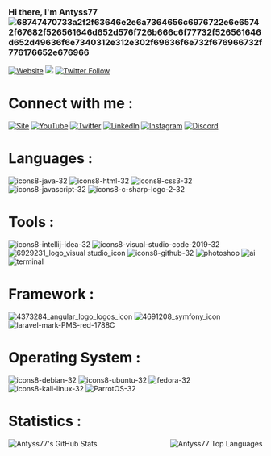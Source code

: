 ### Hi there, I'm Antyss77 ![68747470733a2f2f63646e2e6a7364656c6976722e6e65742f67682f526561646d652d576f726b666c6f77732f526561646d652d49636f6e7340312e312e302f69636f6e732f676966732f776176652e676966](https://user-images.githubusercontent.com/47704223/128958910-b987e56f-6d7a-4809-a58f-dfc491adc1d4.gif)

[![Website](https://img.shields.io/website?label=Antyss77&url=https%3A%2F%2Fwww.antyss77.com)](https://antyss77.com)
![](https://komarev.com/ghpvc/?username=Antyss77&color=blue)
[![Twitter Follow](https://img.shields.io/twitter/follow/_Antyss77?style=social)](https://twitter.com/_Antyss77)

# Connect with me :
[![Site](https://user-images.githubusercontent.com/47704223/128959901-41abaf89-d071-4efe-b614-b7f0649abf15.png)](https://antyss77.com/)
[![YouTube](https://user-images.githubusercontent.com/47704223/128960250-9c59fa5a-fed3-408e-9c41-9ba73a1b7429.png)](https://youtube.com/Antyss77/)
[![Twitter](https://user-images.githubusercontent.com/47704223/128960314-01c884ff-3edc-4343-83e2-4f49939fb4d4.png)](https://twitter.com/_Antyss77)
[![LinkedIn](https://user-images.githubusercontent.com/47704223/128960384-84ef3083-23c0-4799-a53f-b26ea4b63b7c.png)](https://linkedin.com/)
[![Instagram](https://user-images.githubusercontent.com/47704223/128960467-978eb1d1-653d-4cab-bd51-f1aa7f4e80e0.png)](https://instagram.com/)
[![Discord](https://user-images.githubusercontent.com/47704223/128960503-17a16290-c2b6-43f9-a862-ddd1f077617e.png)](https://discord.com/users/277483794376818689)

# Languages :
![icons8-java-32](https://user-images.githubusercontent.com/47704223/128955344-d562d13c-704a-4b1a-a983-ac2ed65d99cb.png)
![icons8-html-32](https://user-images.githubusercontent.com/47704223/128955793-6042b7f2-0ceb-4747-869f-0f3b991ae960.png)
![icons8-css3-32](https://user-images.githubusercontent.com/47704223/128987319-c8d4a368-38c5-417a-98b9-71a8263b347f.png)
![icons8-javascript-32](https://user-images.githubusercontent.com/47704223/128956069-10ce583b-819f-4c96-909f-ca25334591f1.png)
![icons8-c-sharp-logo-2-32](https://user-images.githubusercontent.com/47704223/222995589-082d8629-3371-4d47-a1d4-e7c7a3fc0e94.png)

# Tools :
![icons8-intellij-idea-32](https://user-images.githubusercontent.com/47704223/128955443-8e3479d9-2d2e-4bc0-b4e1-2f0a9c92af5f.png)
![icons8-visual-studio-code-2019-32](https://user-images.githubusercontent.com/47704223/128955444-fd94d629-6e79-43bc-bc61-aacbf89fa2af.png)
![6929231_logo_visual studio_icon](https://user-images.githubusercontent.com/47704223/128957790-a7ec0875-7409-41f0-b8c7-1ef90837a9e7.png)
![icons8-github-32](https://user-images.githubusercontent.com/47704223/128955441-6015276b-ac89-4b4f-8dc6-52216b4528dd.png)
![photoshop](https://user-images.githubusercontent.com/47704223/128955645-73a88973-85e5-4c08-afc7-5c68936995de.png)
![ai](https://user-images.githubusercontent.com/47704223/128956609-fd34ba10-d1f1-4240-b082-30dfe56c9eb5.png)
![terminal](https://user-images.githubusercontent.com/47704223/128956179-e08a367d-8b49-4a50-9b46-8d69909f92f7.png)

# Framework :
![4373284_angular_logo_logos_icon](https://user-images.githubusercontent.com/47704223/128957339-7abe2f71-d81a-435b-ae48-2947ec2fccb3.png)
![4691208_symfony_icon](https://user-images.githubusercontent.com/47704223/128957482-d2d8d999-d099-4c4c-8be8-46ab7e3e576d.png)
![laravel-mark-PMS-red-1788C](https://user-images.githubusercontent.com/47704223/128957521-56d07b29-1041-4993-9b18-1fc20058f862.png)

# Operating System :
![icons8-debian-32](https://user-images.githubusercontent.com/47704223/129114893-81ce9e08-aa21-4ff4-8e9f-93f776f00618.png)
![icons8-ubuntu-32](https://user-images.githubusercontent.com/47704223/129114929-37471d60-a9e3-4e30-a52e-c0afd183754b.png)
![fedora-32](https://user-images.githubusercontent.com/47704223/129115110-f66e79fc-e96d-4f97-a475-91021b48c0fe.png)
![icons8-kali-linux-32](https://user-images.githubusercontent.com/47704223/129115207-70261c92-2fd4-4ea6-9b3e-cc72b316d33c.png)
![ParrotOS-32](https://user-images.githubusercontent.com/47704223/129115282-3690ea94-05b3-4de4-af81-57997a25bdd2.png)

# Statistics :
  <img align="left" alt="Antyss77's GitHub Stats" src="https://github-readme-stats-lake-one.vercel.app/api?username=Antyss77&show_icons=true&hide_border=true" />
  <img align="right" alt="Antyss77 Top Languages" src="https://github-readme-stats.vercel.app/api/top-langs/?username=Antyss77&langs_count=3)](https://github.com/anuraghazra/github-readme-stats"/>
